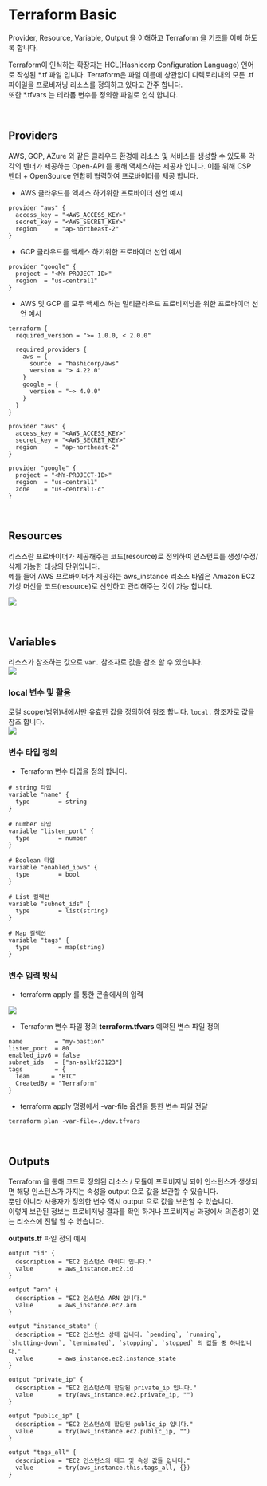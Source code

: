 # Terraform Basic

Provider, Resource, Variable, Output 을 이해하고 Terraform 을 기초를 이해 하도록 합니다.

Terraform이 인식하는 확장자는 HCL(Hashicorp Configuration Language) 언어로 작성된 *.tf 파일 입니다. Terraform은 파일 이름에 상관없이 디렉토리내의 모든 .tf
파이일을 프로비저닝 리소스를 정의하고 있다고 간주 합니다.  
또한 *.tfvars 는 테라폼 변수를 정의한 파일로 인식 합니다.


<br>

## Providers

AWS, GCP, AZure 와 같은 클라우드 환경에 리소스 및 서비스를 생성할 수 있도록 각각의 벤더가 제공하는 Open-API 를 통해 액세스하는 제공자 입니다. 이를 위해 CSP 벤더 + OpenSource
연합히 협력하여 프로바이더를 제공 합니다.

- AWS 클라우드를 액세스 하기위한 프로바이더 선언 예시

```hcl
provider "aws" {
  access_key = "<AWS_ACCESS_KEY>"
  secret_key = "<AWS_SECRET_KEY>"
  region     = "ap-northeast-2"
}
```

- GCP 클라우드를 액세스 하기위한 프로바이더 선언 예시

```hcl
provider "google" {
  project = "<MY-PROJECT-ID>"
  region  = "us-central1"
}
```

- AWS 및 GCP 를 모두 액세스 하는 멀티클라우드 프로비저닝을 위한 프로바이더 선언 예시

```hcl
terraform {
  required_version = ">= 1.0.0, < 2.0.0"

  required_providers {
    aws = {
      source  = "hashicorp/aws"
      version = "> 4.22.0"
    }
    google = {
      version = "~> 4.0.0"
    }
  }
}

provider "aws" {
  access_key = "<AWS_ACCESS_KEY>"
  secret_key = "<AWS_SECRET_KEY>"
  region     = "ap-northeast-2"
}

provider "google" {
  project = "<MY-PROJECT-ID>"
  region  = "us-central1"
  zone    = "us-central1-c"
}
```

<br>

## Resources

리소스란 프로바이더가 제공해주는 코드(resource)로 정의하여 인스턴트를 생성/수정/삭제 가능한 대상의 단위입니다.  
예를 들어 AWS 프로바이더가 제공하는 aws_instance 리소스 타입은 Amazon EC2 가상 머신을 코드(resource)로 선언하고 관리해주는 것이 가능 합니다.

![](../images/img_6.png)


<br>

## Variables

리소스가 참조하는 값으로 `var.` 참조자로 값을 참조 할 수 있습니다.  
![](../images/img_8.png)

### local 변수 및 활용

로컬 scope(범위)내에서만 유효한 값을 정의하여 참조 합니다. `local.` 참조자로 값을 참조 합니다.   
![](../images/img_7.png)

### 변수 타입 정의

- Terraform 변수 타입을 정의 합니다.

```
# string 타입
variable "name" {
  type        = string 
}

# number 타입 
variable "listen_port" {
  type        = number
}

# Boolean 타입 
variable "enabled_ipv6" {
  type        = bool
}

# List 컬렉션
variable "subnet_ids" {
  type        = list(string)  
}

# Map 컬렉션
variable "tags" {
  type        = map(string) 
}

```

### 변수 입력 방식

- terraform apply 를 통한 콘솔에서의 입력

![](../images/img_9.png)

- Terraform 변수 파일 정의
  **terraform.tfvars** 예약된 변수 파일 정의

```hcl
name         = "my-bastion"
listen_port  = 80
enabled_ipv6 = false
subnet_ids   = ["sn-aslkf23123"]
tags         = {
  Team      = "BTC"
  CreatedBy = "Terraform"
}
```

- terraform apply 명령에서 -var-file 옵션을 통한 변수 파일 전달

```
terraform plan -var-file=./dev.tfvars
```

<br>


## Outputs
Terraform 을 통해 코드로 정의된 리소스 / 모듈이 프로비저닝 되어 인스턴스가 생성되면 해당 인스턴스가 가지는 속성을 output 으로 값을 보관할 수 있습니다.  
뿐만 아니라 사용자가 정의한 변수 역시 output 으로 값을 보관할 수 있습니다.    
이렇게 보관된 정보는 프로비저닝 결과를 확인 하거나 프로비저닝 과정에서 의존성이 있는 리소스에 전달 할 수 있습니다.

**outputs.tf** 파일 정의 예시 
```hcl
output "id" {
  description = "EC2 인스턴스 아이디 입니다."
  value       = aws_instance.ec2.id
}

output "arn" {
  description = "EC2 인스턴스 ARN 입니다."
  value       = aws_instance.ec2.arn
}

output "instance_state" {
  description = "EC2 인스턴스 상태 입니다. `pending`, `running`, `shutting-down`, `terminated`, `stopping`, `stopped` 의 값들 중 하나입니다."
  value       = aws_instance.ec2.instance_state
}

output "private_ip" {
  description = "EC2 인스턴스에 할당된 private_ip 입니다."
  value       = try(aws_instance.ec2.private_ip, "")
}

output "public_ip" {
  description = "EC2 인스턴스에 할당된 public_ip 입니다."
  value       = try(aws_instance.ec2.public_ip, "")
}

output "tags_all" {
  description = "EC2 인스턴스의 태그 및 속성 값들 입니다."
  value       = try(aws_instance.this.tags_all, {})
}

```

